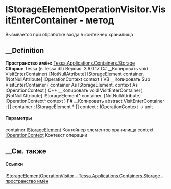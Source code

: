 # IStorageElementOperationVisitor.VisitEnterContainer - метод
Вызывается при обработке входа в контейнер хранилища
## __Definition
 **Пространство имён:**
[Tessa.Applications.Containers.Storage](N_Tessa_Applications_Containers_Storage.htm)  
 **Сборка:** Tessa (в Tessa.dll) Версия: 3.6.0.17
C# __Копировать
     void VisitEnterContainer(
    	[NotNullAttribute] IStorageElement container,
    	[NotNullAttribute] IOperationContext context
    )
VB __Копировать
     Sub VisitEnterContainer ( 
    	<NotNullAttribute> container As IStorageElement,
    	<NotNullAttribute> context As IOperationContext
    )
C++ __Копировать
     void VisitEnterContainer(
    	[NotNullAttribute] IStorageElement^ container, 
    	[NotNullAttribute] IOperationContext^ context
    )
F# __Копировать
     abstract VisitEnterContainer : 
            [<NotNullAttribute>] container : IStorageElement * 
            [<NotNullAttribute>] context : IOperationContext -> unit 
#### Параметры
container
[IStorageElement](T_Tessa_Applications_Containers_Storage_IStorageElement.htm)
     Контейнер элементов хранилища 
context
[IOperationContext](T_Tessa_Applications_Containers_IOperationContext.htm)
     Контекст операции 
## __См. также
#### Ссылки
[IStorageElementOperationVisitor -
](T_Tessa_Applications_Containers_Storage_IStorageElementOperationVisitor.htm)
[Tessa.Applications.Containers.Storage - пространство
имён](N_Tessa_Applications_Containers_Storage.htm)
